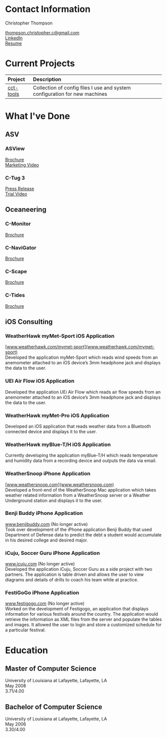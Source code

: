 # Contact Information

Christopher Thompson

[thompson.christopher.c@gmail.com](mailto:thompson.christopher.c@gmail.com)<br />
[LinkedIn](https://linkedin.com/in/ccthomps)<br />
[Resume](https://drive.google.com/file/d/1sIrxqTaGS7PNzClO6AU6_LolffsCdi-5/view?usp=sharing)

# Current Projects

| Project | Description |
| :------ | :---------- |
| [cct-tools](https://github.com/pele1410/cct-tools) | Collection of config files I use and system configuration for new machines |

# What I've Done

## ASV

### ASView

[Brochure](https://www.l3harris.com/all-capabilities/asview-control-system)<br />
[Marketing Video](https://player.vimeo.com/video/716403154?autoplay=1&autopause=1&api=1)

### C-Tug 3

[Press Release](https://www.l3harris.com/newsroom/trade-release/2021/06/l3harris-technologies-delivers-first-unmanned-vehicle-oil-spill)<br />
[Trial Video](https://drive.google.com/file/d/1Pr6y60iJThuxFClWEOS3dAJhWuTH84nq/view?usp=sharing)

## Oceaneering

### C-Monitor

[Brochure](https://oceaneering.canto.com/download/document/5braasn8at1rj0h644qmm2lt3a/original.pdf)

### C-NaviGator

[Brochure](https://oceaneering.canto.com/download/document/c5flee8je93lr0ggacqob56n0c/original.pdf)

### C-Scape

[Brochure](https://oceaneering.canto.com/download/document/ujuqsavfcl2l77q0pab2oidm5m/original.pdf)

### C-Tides

[Brochure](https://oceaneering.canto.com/download/document/s7e56iiiu55d9d1vtsec2b5c5c/original.pdf)

## iOS Consulting

### WeatherHawk myMet-Sport iOS Application

[www.weatherhawk.com/mymet-sport](www.weatherhawk.com/mymet-sport)<br />
Developed the application myMet-Sport which reads wind speeds from an anemometer attached to an iOS device’s 3mm headphone jack and displays the data to the user.

### UEI Air Flow iOS Application

Developed the application UEi Air Flow which reads air flow speeds from an anemometer attached to an iOS device’s 3mm headphone jack and displays the data to the user.

### WeatherHawk myMet-Pro iOS Application

Developed an iOS application that reads weather data from a Bluetooth connected device and displays it to the user.

### WeatherHawk myBlue-T/H iOS Application

Currently developing the application myBlue-T/H which reads temperature and humidity data from a recording device and outputs the data via email.

### WeatherSnoop iPhone Application

[www.weathersnoop.com](www.weathersnoop.com)<br />
Developed a front-end of the WeatherSnoop Mac application which takes weather related information from a WeatherSnoop server or a Weather Underground station and displays it to the user.

### Benji Buddy iPhone Application

www.benjibuddy.com (No longer active)<br />
Took over development of the iPhone application Benji Buddy that used Department of Defense data to predict the debt a student would accumulate in his desired college and desired major.

### iCuju, Soccer Guru iPhone Application

www.icuju.com (No longer active)<br />
Developed the application iCuju, Soccer Guru as a side project with two partners.  The application is table driven and allows the user to view diagrams and details of drills to coach his team while at practice.

### FestiGoGo iPhone Application

www.festigogo.com (No longer active)<br />
Worked on the development of Festigogo, an application that displays information for various festivals around the country.  The application would retrieve the information as XML files from the server and populate the tables and images.  It allowed the user to login and store a customized schedule for a particular festival.

# Education

## Master of Computer Science

University of Louisiana at Lafayette, Lafayette, LA<br />
May 2008<br />
3.71/4.00

## Bachelor of Computer Science
University of Louisiana at Lafayette, Lafayette, LA<br />
May 2006<br />
3.30/4.00
